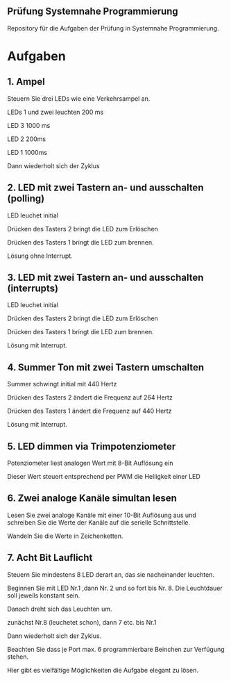 ## Prüfung Systemnahe Programmierung
Repository für die Aufgaben der Prüfung in Systemnahe Programmierung.

# Aufgaben
## 1. Ampel
Steuern Sie drei LEDs wie eine Verkehrsampel an.

LEDs 1 und zwei leuchten 200 ms

LED 3 1000 ms

LED 2 200ms

LED 1 1000ms

Dann wiederholt sich der Zyklus

## 2. LED mit zwei Tastern an- und ausschalten (polling)
LED leuchet initial

Drücken des Tasters 2 bringt die LED zum Erlöschen

Drücken des Tasters 1 bringt die LED zum brennen.

Lösung ohne Interrupt.

## 3. LED mit zwei Tastern an- und ausschalten (interrupts)
LED leuchet initial

Drücken des Tasters 2 bringt die LED zum Erlöschen

Drücken des Tasters 1 bringt die LED zum brennen.

Lösung mit Interrupt.

## 4. Summer Ton mit zwei Tastern umschalten
Summer schwingt initial mit 440 Hertz

Drücken des Tasters 2 ändert die Frequenz auf 264 Hertz

Drücken des Tasters 1 ändert die Frequenz auf 440 Hertz

Lösung mit Interrupt.

## 5. LED dimmen via Trimpotenziometer
Potenziometer liest analogen Wert mit 8-Bit Auflösung ein

Dieser Wert steuert entsprechend per PWM die Helligkeit einer LED

## 6. Zwei analoge Kanäle simultan lesen
Lesen Sie zwei analoge Kanäle mit einer 10-Bit Auflösung aus und schreiben Sie die Werte der Kanäle auf die serielle Schnittstelle.

Wandeln Sie die Werte in Zeichenketten.

## 7. Acht Bit Lauflicht
Steuern Sie mindestens 8 LED derart an, das sie nacheinander leuchten.

Beginnen Sie mit LED Nr.1 ,dann Nr. 2 und so fort bis Nr. 8. Die Leuchtdauer soll jeweils konstant sein.

Danach dreht sich das Leuchten um.

zunächst Nr.8 (leuchetet schon), dann 7 etc. bis Nr.1

Dann wiederholt sich der Zyklus.

Beachten Sie dass je Port max. 6 programmierbare Beinchen zur Verfügung stehen.

Hier gibt es vielfältige Möglichkeiten die Aufgabe elegant zu lösen.